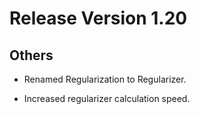 # Release Version 1.20

## Others

* Renamed Regularization to Regularizer.

* Increased regularizer calculation speed.
